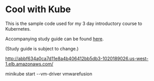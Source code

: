# Cool with Kube

This is the sample code used for my 3 day introductory course to Kubernetes.

Accompanying study guide can be found [here](https://docs.google.com/presentation/d/1G63O9Nuh9c4GeVStTBbLIqInC_BniWERfPyLO7DAsB0/edit?usp=sharing).

(Study guide is subject to change.)

http://abbf634a0ca7d11e8a4b406412bb5db3-1020189026.us-west-1.elb.amazonaws.com/


minikube start --vm-driver vmwarefusion
